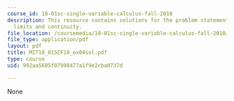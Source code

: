 ```yaml
---
course_id: 18-01sc-single-variable-calculus-fall-2010
description: This resource contains solutions for the problem statements related to
  limits and continuity.
file_location: /coursemedia/18-01sc-single-variable-calculus-fall-2010/992aa5605f07998477a1f9e2cba0737d_MIT18_01SCF10_ex04sol.pdf
file_type: application/pdf
layout: pdf
title: MIT18_01SCF10_ex04sol.pdf
type: course
uid: 992aa5605f07998477a1f9e2cba0737d

---
```

None